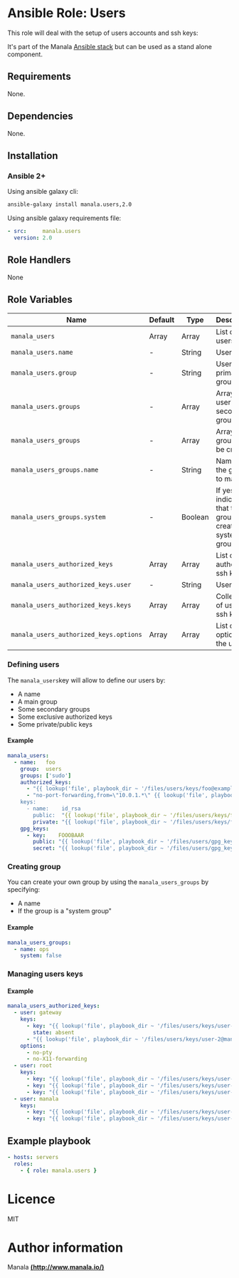 # Ansible Role: Users

This role will deal with the setup of users accounts and ssh keys:

It's part of the Manala <a href="http://www.manala.io" target="_blank">Ansible stack</a> but can be used as a stand alone component.

## Requirements

None.

## Dependencies

None.

## Installation

### Ansible 2+

Using ansible galaxy cli:

```bash
ansible-galaxy install manala.users,2.0
```

Using ansible galaxy requirements file:

```yaml
- src:     manala.users
  version: 2.0
```

## Role Handlers

None

## Role Variables

| Name                                   | Default | Type        | Description                                                 |
| -------------------------------------- | ------- | ----------- | ----------------------------------------------------------- |
| `manala_users`                         | Array   | Array       | List of unix users.                                         |
| `manala_users.name`                    | -       | String      | Username.                                                   |
| `manala_users.group`                   | -       | String      | User's primary group.                                       |
| `manala_users.groups`                  | -       | Array       | Array of user's secondary groups.                           |
| `manala_users_groups`                  | -       | Array       | Array of groups to be created.                              |
| `manala_users_groups.name`             | -       | String      | Name of the group to manage.                                |
| `manala_users_groups.system`           | -       | Boolean     | If yes, indicates that the group created is a system group. |
| `manala_users_authorized_keys`         | Array   | Array       | List of authorized ssh keys                                 |
| `manala_users_authorized_keys.user`    | -       | String      | Username.                                                   |
| `manala_users_authorized_keys.keys`    | Array   | Array       | Collection of user's ssh keys.                              |
| `manala_users_authorized_keys.options` | Array   | Array       | List of ssh options for the user.                           |

### Defining users

The `manala_users`key will allow to define our users by:

- A name
- A main group
- Some secondary groups
- Some exclusive authorized keys
- Some private/public keys

#### Example

```yaml
manala_users:
  - name:   foo
    group:  users
    groups: ['sudo']
    authorized_keys:
      - "{{ lookup('file', playbook_dir ~ '/files/users/keys/foo@example.com.pub') }}"
      - "no-port-forwarding,from=\"10.0.1.*\" {{ lookup('file', playbook_dir ~ '/files/users/keys/bar@example.com.pub') }}
    keys:
      - name:    id_rsa
        public:  "{{ lookup('file', playbook_dir ~ '/files/users/keys/foo@example.com.pub') }}"
        private: "{{ lookup('file', playbook_dir ~ '/files/users/keys/foo@example.com') }}"
    gpg_keys:
      - key:    FOOOBAAR
        public: "{{ lookup('file', playbook_dir ~ '/files/users/gpg_keys/foo@example.com.pub') }}"
        secret: "{{ lookup('file', playbook_dir ~ '/files/users/gpg_keys/foo@example.com') }}"
```

### Creating group

You can create your own group by using the `manala_users_groups` by specifying:

- A name
- If the group is a "system group"

#### Example

```yaml
manala_users_groups:
  - name: ops
    system: false
```

### Managing users keys

#### Example

```yaml
manala_users_authorized_keys:
  - user: gateway
    keys:
      - key: "{{ lookup('file', playbook_dir ~ '/files/users/keys/user-1@manala.io.pub') }}"
        state: absent
      - "{{ lookup('file', playbook_dir ~ '/files/users/keys/user-2@manala.io.pub') }}"
    options:
      - no-pty
      - no-X11-forwarding
  - user: root
    keys:
      - key: "{{ lookup('file', playbook_dir ~ '/files/users/keys/user-1@manala.io.pub') }}"
      - key: "{{ lookup('file', playbook_dir ~ '/files/users/keys/user-2@manala.io.pub') }}"
      - key: "{{ lookup('file', playbook_dir ~ '/files/users/keys/user-3@manala.io.pub') }}"
  - user: manala
    keys:
      - key: "{{ lookup('file', playbook_dir ~ '/files/users/keys/user-3@manala.io.pub') }}"
      - key: "{{ lookup('file', playbook_dir ~ '/files/users/keys/user-4@manala.io.pub') }}"
```

## Example playbook

```yaml
- hosts: servers
  roles:
    - { role: manala.users }
```

# Licence

MIT

# Author information

Manala [**(http://www.manala.io/)**](http://www.manala.io)
